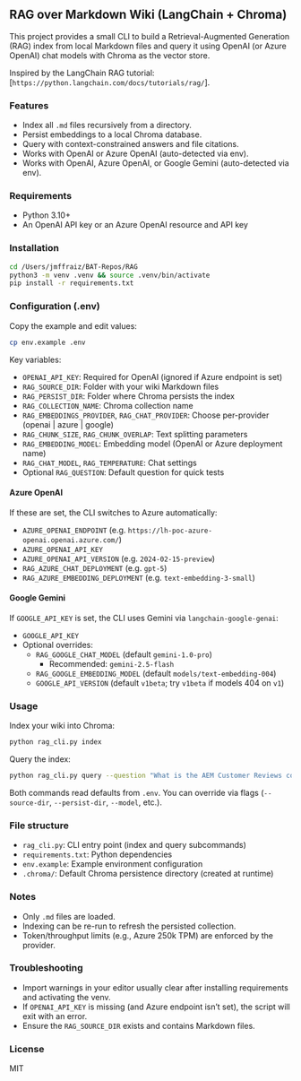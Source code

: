## RAG over Markdown Wiki (LangChain + Chroma)

This project provides a small CLI to build a Retrieval-Augmented Generation (RAG) index from local Markdown files and query it using OpenAI (or Azure OpenAI) chat models with Chroma as the vector store.

Inspired by the LangChain RAG tutorial: [`https://python.langchain.com/docs/tutorials/rag/`].

### Features
- Index all `.md` files recursively from a directory.
- Persist embeddings to a local Chroma database.
- Query with context-constrained answers and file citations.
- Works with OpenAI or Azure OpenAI (auto-detected via env).
 - Works with OpenAI, Azure OpenAI, or Google Gemini (auto-detected via env).

### Requirements
- Python 3.10+
- An OpenAI API key or an Azure OpenAI resource and API key

### Installation
```bash
cd /Users/jmffraiz/BAT-Repos/RAG
python3 -m venv .venv && source .venv/bin/activate
pip install -r requirements.txt
```

### Configuration (.env)
Copy the example and edit values:
```bash
cp env.example .env
```

Key variables:
- `OPENAI_API_KEY`: Required for OpenAI (ignored if Azure endpoint is set)
- `RAG_SOURCE_DIR`: Folder with your wiki Markdown files
- `RAG_PERSIST_DIR`: Folder where Chroma persists the index
- `RAG_COLLECTION_NAME`: Chroma collection name
- `RAG_EMBEDDINGS_PROVIDER`, `RAG_CHAT_PROVIDER`: Choose per-provider (openai | azure | google)
- `RAG_CHUNK_SIZE`, `RAG_CHUNK_OVERLAP`: Text splitting parameters
- `RAG_EMBEDDING_MODEL`: Embedding model (OpenAI or Azure deployment name)
- `RAG_CHAT_MODEL`, `RAG_TEMPERATURE`: Chat settings
- Optional `RAG_QUESTION`: Default question for quick tests

#### Azure OpenAI
If these are set, the CLI switches to Azure automatically:
- `AZURE_OPENAI_ENDPOINT` (e.g. `https://lh-poc-azure-openai.openai.azure.com/`)
- `AZURE_OPENAI_API_KEY`
- `AZURE_OPENAI_API_VERSION` (e.g. `2024-02-15-preview`)
- `RAG_AZURE_CHAT_DEPLOYMENT` (e.g. `gpt-5`)
- `RAG_AZURE_EMBEDDING_DEPLOYMENT` (e.g. `text-embedding-3-small`)

#### Google Gemini
If `GOOGLE_API_KEY` is set, the CLI uses Gemini via `langchain-google-genai`:
- `GOOGLE_API_KEY`
- Optional overrides:
  - `RAG_GOOGLE_CHAT_MODEL` (default `gemini-1.0-pro`)
    - Recommended: `gemini-2.5-flash`
  - `RAG_GOOGLE_EMBEDDING_MODEL` (default `models/text-embedding-004`)
  - `GOOGLE_API_VERSION` (default `v1beta`; try `v1beta` if models 404 on `v1`)

### Usage

Index your wiki into Chroma:
```bash
python rag_cli.py index
```

Query the index:
```bash
python rag_cli.py query --question "What is the AEM Customer Reviews component for?"
```

Both commands read defaults from `.env`. You can override via flags (`--source-dir`, `--persist-dir`, `--model`, etc.).

### File structure
- `rag_cli.py`: CLI entry point (index and query subcommands)
- `requirements.txt`: Python dependencies
- `env.example`: Example environment configuration
- `.chroma/`: Default Chroma persistence directory (created at runtime)

### Notes
- Only `.md` files are loaded.
- Indexing can be re-run to refresh the persisted collection.
- Token/throughput limits (e.g., Azure 250k TPM) are enforced by the provider.

### Troubleshooting
- Import warnings in your editor usually clear after installing requirements and activating the venv.
- If `OPENAI_API_KEY` is missing (and Azure endpoint isn’t set), the script will exit with an error.
- Ensure the `RAG_SOURCE_DIR` exists and contains Markdown files.

### License
MIT



